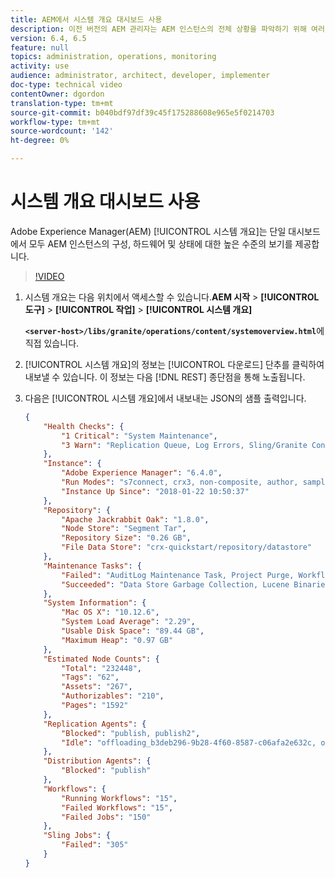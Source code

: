 ```yaml
---
title: AEM에서 시스템 개요 대시보드 사용
description: 이전 버전의 AEM 관리자는 AEM 인스턴스의 전체 상황을 파악하기 위해 여러 위치를 확인해야 했습니다. 시스템 개요는 단일 대시보드에서 AEM 인스턴스의 구성, 하드웨어 및 상태를 수준 높게 확인하여 이 문제를 해결하도록 합니다.
version: 6.4, 6.5
feature: null
topics: administration, operations, monitoring
activity: use
audience: administrator, architect, developer, implementer
doc-type: technical video
contentOwner: dgordon
translation-type: tm+mt
source-git-commit: b040bdf97df39c45f175288608e965e5f0214703
workflow-type: tm+mt
source-wordcount: '142'
ht-degree: 0%

---
```



# 시스템 개요 대시보드 사용

Adobe Experience Manager(AEM) [!UICONTROL 시스템 개요]는 단일 대시보드에서 모두 AEM 인스턴스의 구성, 하드웨어 및 상태에 대한 높은 수준의 보기를 제공합니다.

>[!VIDEO](https://video.tv.adobe.com/v/21340?quality=12&learn=on)

1. 시스템 개요는 다음 위치에서 액세스할 수 있습니다.**AEM 시작** > **[!UICONTROL 도구]** > **[!UICONTROL 작업]** > **[!UICONTROL 시스템 개요]**

   **`<server-host>/libs/granite/operations/content/systemoverview.html`**&#x200B;에 직접 있습니다.

1. [!UICONTROL 시스템 개요]의 정보는 [!UICONTROL 다운로드] 단추를 클릭하여 내보낼 수 있습니다. 이 정보는 다음 [!DNL REST] 종단점을 통해 노출됩니다.
1. 다음은 [!UICONTROL 시스템 개요]에서 내보내는 JSON의 샘플 출력입니다.

   ```json
   {
       "Health Checks": {
           "1 Critical": "System Maintenance",
           "3 Warn": "Replication Queue, Log Errors, Sling/Granite Content Access Check"
       },
       "Instance": {
           "Adobe Experience Manager": "6.4.0",
           "Run Modes": "s7connect, crx3, non-composite, author, samplecontent, crx3tar",
           "Instance Up Since": "2018-01-22 10:50:37"
       },
       "Repository": {
           "Apache Jackrabbit Oak": "1.8.0",
           "Node Store": "Segment Tar",
           "Repository Size": "0.26 GB",
           "File Data Store": "crx-quickstart/repository/datastore"
       },
       "Maintenance Tasks": {
           "Failed": "AuditLog Maintenance Task, Project Purge, Workflow Purge",
           "Succeeded": "Data Store Garbage Collection, Lucene Binaries Cleanup, Revision Clean Up, Version Purge, Purge of ad-hoc tasks"
       },
       "System Information": {
           "Mac OS X": "10.12.6",
           "System Load Average": "2.29",
           "Usable Disk Space": "89.44 GB",
           "Maximum Heap": "0.97 GB"
       },
       "Estimated Node Counts": {
           "Total": "232448",
           "Tags": "62",
           "Assets": "267",
           "Authorizables": "210",
           "Pages": "1592"
       },
       "Replication Agents": {
           "Blocked": "publish, publish2",
           "Idle": "offloading_b3deb296-9b28-4f60-8587-c06afa2e632c, offloading_outbox, offloading_reverse_b3deb296-9b28-4f60-8587-c06afa2e632c, publish_reverse, scene7, screens, screens2, test_and_target"
       },
       "Distribution Agents": {
           "Blocked": "publish"
       },
       "Workflows": {
           "Running Workflows": "15",
           "Failed Workflows": "15",
           "Failed Jobs": "150"
       },
       "Sling Jobs": {
           "Failed": "305"
       }
   }
   ```
